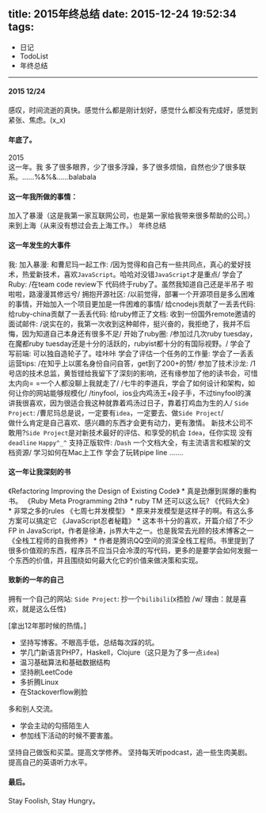 title: 2015年终总结
date: 2015-12-24 19:52:34
tags:
---
  - 日记
  - TodoList
  - 年终总结
---


#### 2015 12/24
  感叹，时间流逝的真快。感觉什么都是刚计划好，感觉什么都没有完成好，感觉到紧张、焦虑。(x_x)

#### 年底了。
  2015  
  这一年。我
  多了很多眼界，少了很多浮躁，多了很多烦恼，自然也少了很多联系。……%&%&……balabala  

#### 这一年我所做的事情：
  加入了暴漫（这是我第一家互联网公司，也是第一家给我带来很多帮助的公司。）
  来到上海（从来没有想过会去上海工作。）
  年终总结

#### 这一年发生的大事件
  我:
    加入暴漫:
      和曹尼玛一起工作: /因为觉得和自己有一些共同点，真心的爱好技术，热爱新技术，喜欢`JavaScript`。哈哈对没错`JavaScript`才是重点/
      学会了Ruby: /在team code review下 代码终于ruby了。虽然我知道自己还是半吊子 啦啦啦，路漫漫其修远兮/
      拥抱开源社区: /以前觉得，部署一个开源项目是多么困难的事情，开始加入一个项目更加是一件困难的事情/
        给cnodejs贡献了一丢丢代码:
        给ruby-china贡献了一丢丢代码:
        给ruby修正了文档:
      收到一份国外remote邀请的面试邮件:
        /说实在的，我第一次收到这种邮件，挺兴奋的，我拒绝了，我并不后悔，因为知道自己本身还有很多不足/
      开始了ruby圈:
        /参加过几次ruby tuesday，在魔都ruby tuesday还是十分的活跃的，rubyist都十分的有国际视野。/
      学会了写前端:
        可以独自造轮子了。哇咔咔
      学会了评估一个任务的工作量:
      学会了一丢丢运营tips: /在知乎上以匿名身份自问自答，get到了200+的赞/
      参加了技术沙龙:
        /1号店的技术总监，黄哲铿给我留下了深刻的影响，还有缘参加了他的读书会，可惜太内向= =一个人都没聊上我就走了/
        /七牛的李道兵，学会了如何设计和架构，如何让你的网站能够规模化/
        /tinyfool，ios业内鸡汤王+段子手，不过tinyfool的演讲我很喜欢，因为很适合我这种就靠着鸡汤过日子，靠着打鸡血为生的人/
      `Side Project`: /曹尼玛总是说，一定要有`idea`，一定要去、做`Side Project`/  
        做什么肯定是自己喜欢、感兴趣的东西才会更有动力，更有激情。
        新技术公司不敢用?`Side Project`是对新技术最好的评估、和享受的机会
        `Idea`，任你实现
        没有`deadline`
        `Happy^_^`
      支持正版软件:
        /`Dash` 一个文档大全，有主流语言和框架的文档资源/
      学习如何在Mac上工作
      学会了玩转pipe line
    .......


#### 这一年让我深刻的书
  《Refactoring Improving the Design of Existing Code》
    * 真是劲爆到屌爆的重构书。
  《Ruby Meta Programming 2th》
    * ruby TM 还可以这么玩?
  《代码大全》
    * 非常之多的rules
  《七周七并发模型》
    * 原来并发模型是这样子的啊。有这么多方案可以搞定它
  《JavaScript忍者秘籍》
    * 这本书十分的喜欢，开篇介绍了不少FP in JavaScript，作者是徐涛，js界大牛之一。也是我常去光顾的技术博客之一
  《全栈工程师的自我修养》
    * 作者是腾讯QQ空间的资深全栈工程师。书里提到了很多价值观的东西，程序员不应当只会冷漠的写代码，更多的是要学会如何发掘一个东西的价值，并且围绕如何最大化它的价值来做决策和实现。

#### 致新的一年的自己
  拥有一个自己的网站:
    `Side Project`:
      抄一个`bilibili`(x捂脸 /w/ 理由：就是喜欢，就是这么任性)  

  [拿出12年那时候的热情。]
   * 坚持写博客。不眼高手低，总结每次踩的坑。
   * 学几门新语言PHP7，Haskell，Clojure（这只是为了多一点`idea`)
   * 温习基础算法和基础数据结构
   * 坚持刷LeetCode
   * 多折腾Linux
   * 在Stackoverflow刷脸

 多和别人交流。
  * 学会主动的勾搭陌生人
  * 参加线下活动的时候不要害羞。

 坚持自己做饭和买菜。提高文学修养。
 坚持每天听podcast，追一些生肉美剧。提高自己的英语听力水平。


#### 最后。
  Stay Foolish, Stay Hungry。
